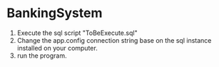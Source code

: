 # BankingSystem

1. Execute the sql script "ToBeExecute.sql"
2. Change the app.config connection string base on the sql instance installed on your computer.
3. run the program.
